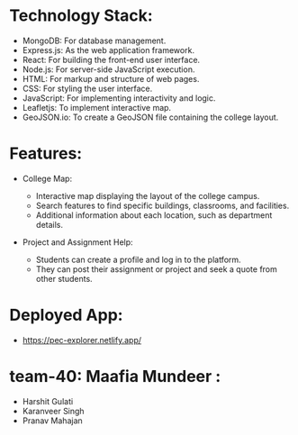 # Technology Stack: 

+ MongoDB: For database management.
+ Express.js: As the web application framework.
+ React: For building the front-end user interface.
+ Node.js: For server-side JavaScript execution.
+ HTML: For markup and structure of web pages.
+ CSS: For styling the user interface.
+ JavaScript: For implementing interactivity and logic.
+ Leafletjs: To implement interactive map.
+ GeoJSON.io: To create a GeoJSON file containing the college layout.

# Features:

+ College Map:


  + Interactive map displaying the layout of the college campus.
  + Search features to find specific buildings, classrooms, and facilities.
  + Additional information about each location, such as department details.

+ Project and Assignment Help:

  + Students can create a profile and log in to the platform.
  + They can post their assignment or project and seek a quote from other students.

# Deployed App:
+ https://pec-explorer.netlify.app/


# team-40: Maafia Mundeer : 
 - Harshit Gulati
 - Karanveer Singh
 - Pranav Mahajan 

